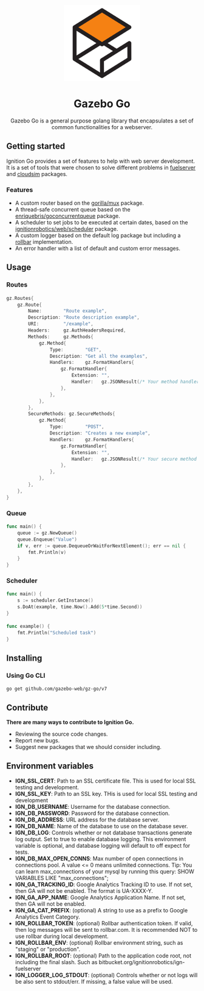 <div align="center">
  <img src="./assets/logo.png" width="200" alt="Ignition Robotics" />
  <h1>Gazebo Go</h1>
  <p>Gazebo Go is a general purpose golang library that encapsulates a set of common functionalities for a webserver.</p>
</div>

## Getting started
Ignition Go provides a set of features to help with web server development. It is a set of tools that were chosen to solve different problems in [fuelserver](https://gitlab.com/ignitionrobotics/web/fuelserver) and [cloudsim](https://gitlab.com/ignitionrobotics/web/cloudsim) packages.

### Features
- A custom router based on the [gorilla/mux](https://github.com/gorilla/mux) package.
- A thread-safe concurrent queue based on the [enriquebris/goconcurrentqueue](https://github.com/enriquebris/goconcurrentqueue) package.
- A scheduler to set jobs to be executed at certain dates, based on the [ignitionrobotics/web/scheduler](https://gitlab.com/ignitionrobotics/web/scheduler) package.
- A custom logger based on the default log package but including a [rollbar](https://github.com/rollbar/rollbar-go) implementation.
- An error handler with a list of default and custom error messages.

## Usage

### Routes
```go
gz.Routes{
    gz.Route{
        Name:        "Route example",
        Description: "Route description example",
        URI:         "/example",
        Headers:     gz.AuthHeadersRequired,
        Methods:     gz.Methods{
            gz.Method{
                Type:        "GET",
                Description: "Get all the examples",
                Handlers:    gz.FormatHandlers{
                    gz.FormatHandler{
                        Extension: "",
                        Handler:   gz.JSONResult(/* Your method handler in here */),
                    },
                },
            },
        },
        SecureMethods: gz.SecureMethods{
            gz.Method{
                Type:        "POST",
                Description: "Creates a new example",
                Handlers:    gz.FormatHandlers{
                    gz.FormatHandler{
                        Extension: "",
                        Handler:   gz.JSONResult(/* Your secure method handler in here */),
                    },
                },
            },
        },
    },
}
```

### Queue
```go
func main() {
	queue := gz.NewQueue()
	queue.Enqueue("Value")
	if v, err := queue.DequeueOrWaitForNextElement(); err == nil {
		fmt.Println(v)
	}
}
```

### Scheduler
```go
func main() {
	s := scheduler.GetInstance()
	s.DoAt(example, time.Now().Add(5*time.Second))
}

func example() {
	fmt.Println("Scheduled task")
}
```

## Installing
### Using Go CLI
```
go get github.com/gazebo-web/gz-go/v7
```

## Contribute
**There are many ways to contribute to Ignition Go.**
- Reviewing the source code changes.
- Report new bugs.
- Suggest new packages that we should consider including.

## Environment variables
- **IGN_SSL_CERT**: Path to an SSL certificate file. This is used for local SSL testing and development.
- **IGN_SSL_KEY**: Path to an SSL key. THis is used for local SSL testing and development
- **IGN_DB_USERNAME**: Username for the database connection.
- **IGN_DB_PASSWORD**: Password for the database connection.
- **IGN_DB_ADDRESS**: URL address for the database server.
- **IGN_DB_NAME**: Name of the database to use on the database sever.
- **IGN_DB_LOG**: Controls whether or not database transactions generate log output. Set to true to enable database logging. This environment variable is optional, and database logging will default to off expect for tests.
- **IGN_DB_MAX_OPEN_CONNS**: Max number of open connections in connections pool. A value <= 0 means unlimited connections. Tip: You can learn max_connections of your mysql by running this query: SHOW VARIABLES LIKE "max_connections";
- **IGN_GA_TRACKING_ID**: Google Analytics Tracking ID to use. If not set, then GA will not be enabled. The format is UA-XXXX-Y.
- **IGN_GA_APP_NAME**: Google Analytics Application Name. If not set, then GA will not be enabled.
- **IGN_GA_CAT_PREFIX**: (optional) A string to use as a prefix to Google Analytics Event Category.
- **IGN_ROLLBAR_TOKEN**: (optional) Rollbar authentication token. If valid, then log messages will be sent to rollbar.com. It is recommended NOT to use rollbar during local development.
- **IGN_ROLLBAR_ENV**: (optional) Rollbar environment string, such as "staging" or "production".
- **IGN_ROLLBAR_ROOT**: (optional) Path to the application code root, not including the final slash. Such as bitbucket.org/ignitionrobotics/ign-fuelserver
- **IGN_LOGGER_LOG_STDOUT**: (optional) Controls whether or not logs will be also sent to stdout/err. If missing, a false value will be used.